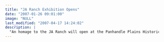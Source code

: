 ```yaml
---
title: "JA Ranch Exhibition Opens"
date: "2007-01-26 09:01:00"
image: "NULL"
last_modified: "2007-04-17 14:24:02"
description: |
  "An homage to the JA Ranch will open at the Panhandle Plains Historical Museum, Canyon Texas. Curated by Bill Green, it will open February 17th and run through August 19th. <a href="www.panhandleplains.org/collection/special_ja_ranch.php" title="To PHPM Website" target="_blank"><b>To PHPM Website</b></a>"
---
```



